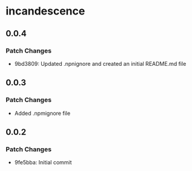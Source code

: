 # incandescence

## 0.0.4

### Patch Changes

- 9bd3809: Updated .npnignore and created an initial README.md file

## 0.0.3

### Patch Changes

- Added .npmignore file

## 0.0.2

### Patch Changes

- 9fe5bba: Initial commit
